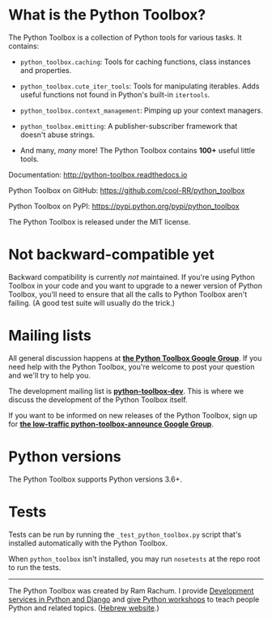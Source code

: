 # What is the Python Toolbox? #

The Python Toolbox is a collection of Python tools for various tasks. It
contains:

 - `python_toolbox.caching`: Tools for caching functions, class instances and
   properties.

 - `python_toolbox.cute_iter_tools`: Tools for manipulating iterables. Adds
   useful functions not found in Python's built-in `itertools`.

 - `python_toolbox.context_management`: Pimping up your context managers.

 - `python_toolbox.emitting`: A publisher-subscriber framework that doesn't
   abuse strings.

 - And many, *many* more! The Python Toolbox contains **100+** useful little
   tools.

Documentation: http://python-toolbox.readthedocs.io

Python Toolbox on GitHub: https://github.com/cool-RR/python_toolbox

Python Toolbox on PyPI: https://pypi.python.org/pypi/python_toolbox

The Python Toolbox is released under the MIT license.

# Not backward-compatible yet #

Backward compatibility is currently *not* maintained. If you're using Python Toolbox in your code and you want to upgrade to a newer version of Python Toolbox, you'll need to ensure that all the calls to Python Toolbox aren't failing. (A good test suite will usually do the trick.)



# Mailing lists #

All general discussion happens at **[the Python Toolbox Google Group](https://groups.google.com/forum/#!forum/python-toolbox)**. If you need help with the Python Toolbox, you're welcome to post your question and we'll try to help you.

The development mailing list is **[python-toolbox-dev](https://groups.google.com/forum/#!forum/python-toolbox-dev)**. This is where we discuss the development of the Python Toolbox itself.

If you want to be informed on new releases of the Python Toolbox, sign up for
**[the low-traffic python-toolbox-announce Google Group](https://groups.google.com/forum/#!forum/python-toolbox-announce)**.

# Python versions #

The Python Toolbox supports Python versions 3.6+.


# Tests #

Tests can be run by running the `_test_python_toolbox.py` script that's
installed automatically with the Python Toolbox.

When `python_toolbox` isn't installed, you may run `nosetests` at the repo root
to run the tests.


------------------------------------------------------------------

The Python Toolbox was created by Ram Rachum. I provide
[Development services in Python and Django](https://chipmunkdev.com)
and [give Python workshops](http://pythonworkshops.co/) to teach people
Python and related topics. ([Hebrew website](http://pythonworkshops.co.il/).)


